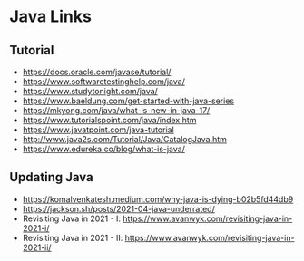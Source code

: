 # Java Links

## Tutorial
 - https://docs.oracle.com/javase/tutorial/
 - https://www.softwaretestinghelp.com/java/
 - https://www.studytonight.com/java/
 - https://www.baeldung.com/get-started-with-java-series
 - https://mkyong.com/java/what-is-new-in-java-17/
 - https://www.tutorialspoint.com/java/index.htm
 - https://www.javatpoint.com/java-tutorial
 - http://www.java2s.com/Tutorial/Java/CatalogJava.htm
 - https://www.edureka.co/blog/what-is-java/

## Updating Java
 - https://komalvenkatesh.medium.com/why-java-is-dying-b02b5fd44db9
 - https://jackson.sh/posts/2021-04-java-underrated/
 - Revisiting Java in 2021 - I: https://www.avanwyk.com/revisiting-java-in-2021-i/
 - Revisiting Java in 2021 - II: https://www.avanwyk.com/revisiting-java-in-2021-ii/
 
